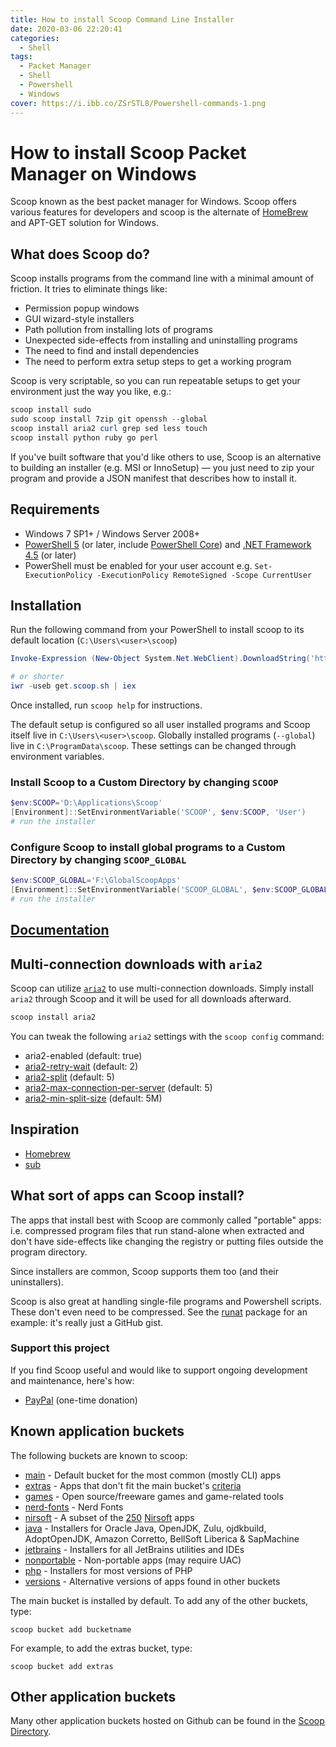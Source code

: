 ```yaml
---
title: How to install Scoop Command Line Installer
date: 2020-03-06 22:20:41
categories:
  - Shell
tags:
  - Packet Manager
  - Shell
  - Powershell
  - Windows
cover: https://i.ibb.co/ZSrSTL8/Powershell-commands-1.png
---
```


# How to install Scoop Packet Manager on Windows

Scoop known as the best packet manager for Windows. Scoop offers various features for developers and scoop is the alternate
of [HomeBrew](https://brew.sh) and APT-GET solution for Windows.

## What does Scoop do?

Scoop installs programs from the command line with a minimal amount of friction. It tries to eliminate things like:

- Permission popup windows
- GUI wizard-style installers
- Path pollution from installing lots of programs
- Unexpected side-effects from installing and uninstalling programs
- The need to find and install dependencies
- The need to perform extra setup steps to get a working program

Scoop is very scriptable, so you can run repeatable setups to get your environment just the way you like, e.g.:

```powershell
scoop install sudo
sudo scoop install 7zip git openssh --global
scoop install aria2 curl grep sed less touch
scoop install python ruby go perl
```

If you've built software that you'd like others to use, Scoop is an alternative to building an installer (e.g. MSI or InnoSetup) — you just need to zip your program and provide a JSON manifest that describes how to install it.

## Requirements

- Windows 7 SP1+ / Windows Server 2008+
- [PowerShell 5](https://aka.ms/wmf5download) (or later, include [PowerShell Core](https://docs.microsoft.com/en-us/powershell/scripting/install/installing-powershell-core-on-windows?view=powershell-6)) and [.NET Framework 4.5](https://www.microsoft.com/net/download) (or later)
- PowerShell must be enabled for your user account e.g. `Set-ExecutionPolicy -ExecutionPolicy RemoteSigned -Scope CurrentUser`

## Installation

Run the following command from your PowerShell to install scoop to its default location (`C:\Users\<user>\scoop`)

```powershell
Invoke-Expression (New-Object System.Net.WebClient).DownloadString('https://get.scoop.sh')

# or shorter
iwr -useb get.scoop.sh | iex
```

Once installed, run `scoop help` for instructions.

The default setup is configured so all user installed programs and Scoop itself live in `C:\Users\<user>\scoop`.
Globally installed programs (`--global`) live in `C:\ProgramData\scoop`.
These settings can be changed through environment variables.

### Install Scoop to a Custom Directory by changing `SCOOP`

```powershell
$env:SCOOP='D:\Applications\Scoop'
[Environment]::SetEnvironmentVariable('SCOOP', $env:SCOOP, 'User')
# run the installer
```

### Configure Scoop to install global programs to a Custom Directory by changing `SCOOP_GLOBAL`

```powershell
$env:SCOOP_GLOBAL='F:\GlobalScoopApps'
[Environment]::SetEnvironmentVariable('SCOOP_GLOBAL', $env:SCOOP_GLOBAL, 'Machine')
# run the installer
```

## [Documentation](https://github.com/lukesampson/scoop/wiki)

## Multi-connection downloads with `aria2`

Scoop can utilize [`aria2`](https://github.com/aria2/aria2) to use multi-connection downloads. Simply install `aria2` through Scoop and it will be used for all downloads afterward.

```powershell
scoop install aria2
```

You can tweak the following `aria2` settings with the `scoop config` command:

- aria2-enabled (default: true)
- [aria2-retry-wait](https://aria2.github.io/manual/en/html/aria2c.html#cmdoption-retry-wait) (default: 2)
- [aria2-split](https://aria2.github.io/manual/en/html/aria2c.html#cmdoption-s) (default: 5)
- [aria2-max-connection-per-server](https://aria2.github.io/manual/en/html/aria2c.html#cmdoption-x) (default: 5)
- [aria2-min-split-size](https://aria2.github.io/manual/en/html/aria2c.html#cmdoption-k) (default: 5M)

## Inspiration

- [Homebrew](http://mxcl.github.io/homebrew/)
- [sub](https://github.com/37signals/sub#readme)

## What sort of apps can Scoop install?

The apps that install best with Scoop are commonly called "portable" apps: i.e. compressed program files that run stand-alone when extracted and don't have side-effects like changing the registry or putting files outside the program directory.

Since installers are common, Scoop supports them too (and their uninstallers).

Scoop is also great at handling single-file programs and Powershell scripts. These don't even need to be compressed. See the [runat](https://github.com/ScoopInstaller/Main/blob/master/bucket/runat.json) package for an example: it's really just a GitHub gist.

### Support this project

If you find Scoop useful and would like to support ongoing development and maintenance, here's how:

- [PayPal](https://www.paypal.com/cgi-bin/webscr?cmd=_s-xclick&hosted_button_id=DM2SUH9EUXSKJ) (one-time donation)

## Known application buckets

The following buckets are known to scoop:

- [main](https://github.com/ScoopInstaller/Main) - Default bucket for the most common (mostly CLI) apps
- [extras](https://github.com/lukesampson/scoop-extras) - Apps that don't fit the main bucket's [criteria](https://github.com/lukesampson/scoop/wiki/Criteria-for-including-apps-in-the-main-bucket)
- [games](https://github.com/Calinou/scoop-games) - Open source/freeware games and game-related tools
- [nerd-fonts](https://github.com/matthewjberger/scoop-nerd-fonts) -  Nerd Fonts
- [nirsoft](https://github.com/kodybrown/scoop-nirsoft) - A subset of the [250](https://github.com/rasa/scoop-directory/blob/master/by-score.md#MCOfficer_scoop-nirsoft) [Nirsoft](https://nirsoft.net) apps
- [java](https://github.com/ScoopInstaller/Java) - Installers for Oracle Java, OpenJDK, Zulu, ojdkbuild, AdoptOpenJDK, Amazon Corretto, BellSoft Liberica & SapMachine
- [jetbrains](https://github.com/Ash258/Scoop-JetBrains) - Installers for all JetBrains utilities and IDEs
- [nonportable](https://github.com/TheRandomLabs/scoop-nonportable) - Non-portable apps (may require UAC)
- [php](https://github.com/ScoopInstaller/PHP) - Installers for most versions of PHP
- [versions](https://github.com/ScoopInstaller/Versions) - Alternative versions of apps found in other buckets

The main bucket is installed by default. To add any of the other buckets, type:
```
scoop bucket add bucketname
```
For example, to add the extras bucket, type:
```
scoop bucket add extras
```

## Other application buckets

Many other application buckets hosted on Github can be found in the [Scoop Directory](https://github.com/rasa/scoop-directory).